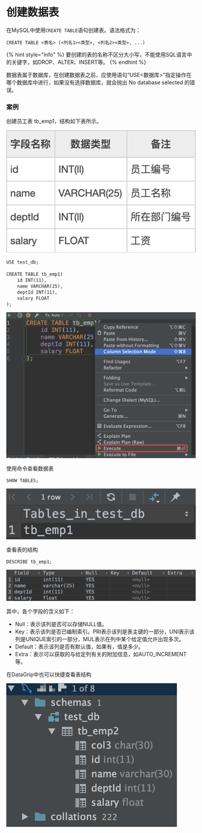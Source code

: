 # 创建数据表

在MySQL中使用`CREATE TABLE`语句创建表。语法格式为：

```text
CREATE TABLE <表名> (<列名1><类型>, <列名2><类型>, ...)
```

{% hint style="info" %}
要创建的表的名称不区分大小写，不能使用SQL语言中的关键字，如DROP、ALTER、INSERT等。
{% endhint %}

数据表属于数据库，在创建数据表之前，应使用语句“USE&lt;数据库&gt;”指定操作在哪个数据库中进行，如果没有选择数据库，就会抛出 No database selected 的错误。

### 案例

创建员工表 tb\_emp1，结构如下表所示。

![](../.gitbook/assets/image%20%28102%29.png)

```text
USE test_db;

CREATE TABLE tb_emp1(
    id INT(11),
    name VARCHAR(25),
    deptId INT(11),
    salary FLOAT
);
```

![](../.gitbook/assets/image%20%28105%29.png)

使用命令查看数据表

```text
SHOW TABLES;
```

![](../.gitbook/assets/image%20%28129%29.png)

查看表的结构

```text
DESCRIBE tb_emp1;
```

![](../.gitbook/assets/image%20%2871%29.png)

其中，各个字段的含义如下：

* Null：表示该列是否可以存储NULL值。
* Key：表示该列是否已编制索引。PRI表示该列是表主键的一部分，UNI表示该列是UNIQUE索引的一部分，MUL表示在列中某个给定值允许出现多次。
* Default：表示该列是否有默认值，如果有，值是多少。
* Extra：表示可以获取的与给定列有关的附加信息，如AUTO\_INCREMENT等。

在DataGrip中也可以快捷查看表结构

![](../.gitbook/assets/image%20%2848%29.png)

